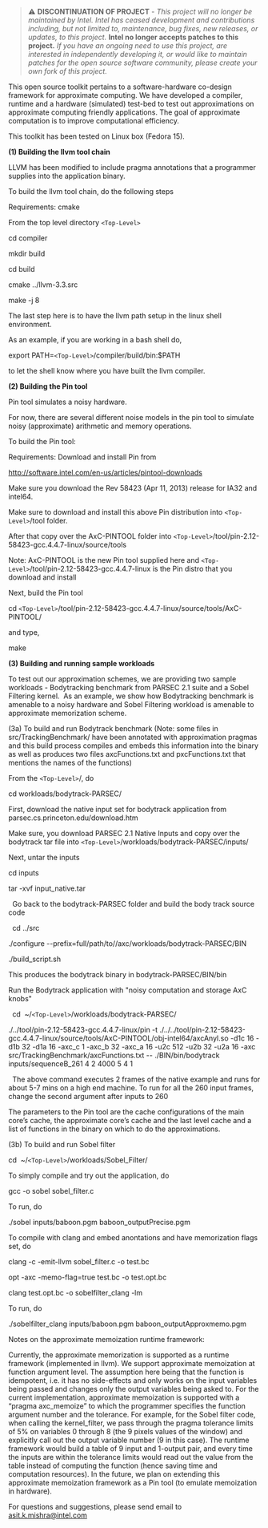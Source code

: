 > :warning: **DISCONTINUATION OF PROJECT** - 
> *This project will no longer be maintained by Intel.
> Intel has ceased development and contributions including, but not limited to, maintenance, bug fixes, new releases, or updates, to this project.*
> **Intel no longer accepts patches to this project.**
> *If you have an ongoing need to use this project, are interested in independently developing it, or would like to maintain patches for the open source software community, please create your own fork of this project.*


This open source toolkit pertains to a software-hardware co-design framework for approximate computing. 
We have developed a compiler, runtime and a hardware (simulated) test-bed to test out approximations on approximate computing friendly applications.
The goal of approximate computation is to improve computational efficiency. 

This toolkit has been tested on Linux box (Fedora 15).

__(1) Building the llvm tool chain__

LLVM has been modified to include pragma annotations that a programmer supplies into the application binary.

To build the llvm tool chain, do the following steps

Requirements: cmake

From the top level directory `<Top-Level>`

cd compiler

mkdir build

cd build

cmake ../llvm-3.3.src

make -j 8

The last step here is to have the llvm path setup in the linux shell environment.

As an example, if you are working in a bash shell do, 

export PATH=`<Top-Level>`/compiler/build/bin:$PATH

to let the shell know where you have built the llvm compiler.

__(2) Building the Pin tool__

Pin tool simulates a noisy hardware. 

For now, there are several different noise models in the pin tool to simulate noisy (approximate) arithmetic and memory operations.

To build the Pin tool:

Requirements: Download and install Pin from 

http://software.intel.com/en-us/articles/pintool-downloads 

Make sure you download the Rev 58423 (Apr 11, 2013) release for IA32 and intel64.

Make sure to download and install this above Pin distribution into `<Top-Level>`/tool folder.

After that copy over the AxC-PINTOOL folder into `<Top-Level>`/tool/pin-2.12-58423-gcc.4.4.7-linux/source/tools

Note: AxC-PINTOOL is the new Pin tool supplied here and `<Top-Level>`/tool/pin-2.12-58423-gcc.4.4.7-linux is the Pin distro that you download and install

Next, build the Pin tool

cd `<Top-Level>`/tool/pin-2.12-58423-gcc.4.4.7-linux/source/tools/AxC-PINTOOL/

and type,

make
 

__(3) Building and running sample workloads__

To test out our approximation schemes, we are providing two sample workloads - Bodytracking benchmark from PARSEC 2.1 suite and a Sobel Filtering kernel. 
As an example, we show how Bodytracking benchmark is amenable to a noisy hardware and Sobel Filtering workload is amenable to approximate memorization scheme.


(3a) To build and run Bodytrack benchmark (Note: some files in src/TrackingBenchmark/ have been annotated with approximation pragmas and this build process 
compiles and embeds this information into the binary as well as produces two files axcFunctions.txt and pxcFunctions.txt that mentions the names of the functions)

From the `<Top-Level>`/, do

cd workloads/bodytrack-PARSEC/


First, download the native input set for bodytrack application from parsec.cs.princeton.edu/download.htm 

Make sure, you download PARSEC 2.1 Native Inputs and copy over the bodytrack tar file into `<Top-Level>`/workloads/bodytrack-PARSEC/inputs/

Next, untar the inputs


cd inputs


tar -xvf input_native.tar 

 
Go back to the bodytrack-PARSEC folder and build the body track source code

 
cd ../src


./configure --prefix=full/path/to/<folder-name>/axc/workloads/bodytrack-PARSEC/BIN


./build_script.sh


This produces the bodytrack binary in bodytrack-PARSEC/BIN/bin


Run the Bodytrack application with "noisy computation and storage AxC knobs"

 
cd  ~/`<Top-Level>`/workloads/bodytrack-PARSEC/


./../tool/pin-2.12-58423-gcc.4.4.7-linux/pin -t ./../../tool/pin-2.12-58423-gcc.4.4.7-linux/source/tools/AxC-PINTOOL/obj-intel64/axcAnyl.so -d1c 16 -d1b 32 -d1a 16 -axc_c 1 -axc_b 32 -axc_a 16 -u2c 512 -u2b 32 -u2a 16 -axc src/TrackingBenchmark/axcFunctions.txt -- ./BIN/bin/bodytrack inputs/sequenceB_261 4 2 4000 5 4 1

 
The above command executes 2 frames of the native example and runs for about 5-7 mins on a high end machine. 
To run for all the 260 input frames, change the second argument after inputs to 260
 

The parameters to the Pin tool are the cache configurations of the main core’s cache, the approximate core’s cache and the last level cache and a list of functions in the binary on which to do the approximations.


(3b) To build and run Sobel filter


cd  ~/`<Top-Level>`/workloads/Sobel_Filter/

To simply compile and try out the application, do 

gcc -o sobel sobel_filter.c

To run, do

./sobel inputs/baboon.pgm baboon_outputPrecise.pgm

To compile with clang and embed anontations and have memorization flags set, do

clang -c -emit-llvm sobel_filter.c -o test.bc

opt -axc -memo-flag=true test.bc -o test.opt.bc

clang test.opt.bc -o sobelfilter_clang -lm

To run, do

./sobelfilter_clang inputs/baboon.pgm baboon_outputApproxmemo.pgm


Notes on the approximate memoization runtime framework:


Currently, the approximate memorization is supported as a runtime framework (implemented in llvm). 
We support approximate memoization at function argument level. The assumption here being that the function is idempotent, i.e. it has no side-effects and only works on the input variables being passed and changes only the output variables being asked to.
For the current implementation, approximate memoization is supported with a “pragma axc_memoize” to which the programmer specifies the function argument number and the tolerance.
For example, for the Sobel filter code, when calling the kernel_filter, we pass through the pragma tolerance limits of 5% on variables 0 through 8 (the 9 pixels values of the window) and explicitly call out the output variable number (9 in this case).
The runtime framework would build a table of  9 input and 1-output pair, and every time the inputs are within the tolerance limits would read out the value from the table instead of computing the function (hence saving time and computation resources).
In the future, we plan on extending this approximate memoization framework as a Pin tool (to emulate memoization in hardware).

For questions and suggestions, please send email to asit.k.mishra@intel.com
